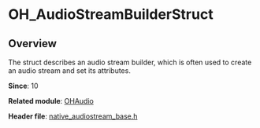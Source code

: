 # OH_AudioStreamBuilderStruct

## Overview

The struct describes an audio stream builder, which is often used to create an audio stream and set its attributes.

**Since**: 10

**Related module**: [OHAudio](capi-ohaudio.md)

**Header file**: [native_audiostream_base.h](capi-native-audiostream-base-h.md)
